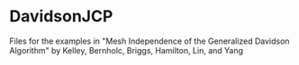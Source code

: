 # DavidsonJCP
Files for the examples  in "Mesh Independence of the Generalized Davidson Algorithm" by Kelley, Bernholc, Briggs, Hamilton, Lin, and Yang
